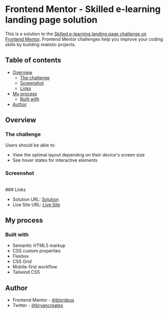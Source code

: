 # Frontend Mentor - Skilled e-learning landing page solution

This is a solution to the [Skilled e-learning landing page challenge on Frontend Mentor](https://www.frontendmentor.io/challenges/skilled-elearning-landing-page-S1ObDrZ8q). Frontend Mentor challenges help you improve your coding skills by building realistic projects.

## Table of contents

* [Overview](#overview)
    * [The challenge](#the-challenge)
    * [Screenshot](#screenshot)
    * [Links](#links)
* [My process](#my-process)
    * [Built with](#built-with)
* [Author](#author)

## Overview

### The challenge

Users should be able to:

* View the optimal layout depending on their device's screen size
* See hover states for interactive elements

### Screenshot
<br>
### Links

* Solution URL: [Solution](https://github.com/blordeus/Skilled-e-learning-landing-page.git)
* Live Site URL: [Live Site](https://blordeus.github.io/Skilled-e-learning-landing-page/)

## My process

### Built with

* Semantic HTML5 markup
* CSS custom properties
* Flexbox
* CSS Grid
* Mobile-first workflow
* Tailwind CSS

## Author

* Frontend Mentor - [@blordeus](https://www.frontendmentor.io/profile/blordeus)
* Twitter - [@bryancreates](https://www.twitter.com/bryancreates)